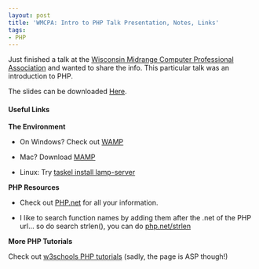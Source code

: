 ```yaml
---
layout: post
title: 'WMCPA: Intro to PHP Talk Presentation, Notes, Links'
tags:
- PHP
---
```

Just finished a talk at the [Wisconsin Midrange Computer Professional Association](http://www.wmcpa.org/) and wanted to share the info.  This particular talk was an introduction to PHP.

The slides can be downloaded [Here](/uploads/2013/WMCPA-Intro-PHP.pdf).

#### Useful Links

**The Environment**

  * On Windows?  Check out [WAMP](http://www.wampserver.com/en/)

  * Mac?  Download [MAMP](http://www.mamp.info/en/index.html)

  * Linux: Try [taskel install lamp-server](https://www.google.com/?q=tasksel%20install%20lamp-server)

**PHP Resources**

  * Check out [PHP.net](http://php.net) for all your information.

  * I like to search function names by adding them after the .net of the PHP url... so do search strlen(), you can do [php.net/strlen](http://php.net/strlen)

**More PHP Tutorials**

Check out [w3schools PHP tutorials](http://www.w3schools.com/php/default.asp)  (sadly, the page is ASP though!)

